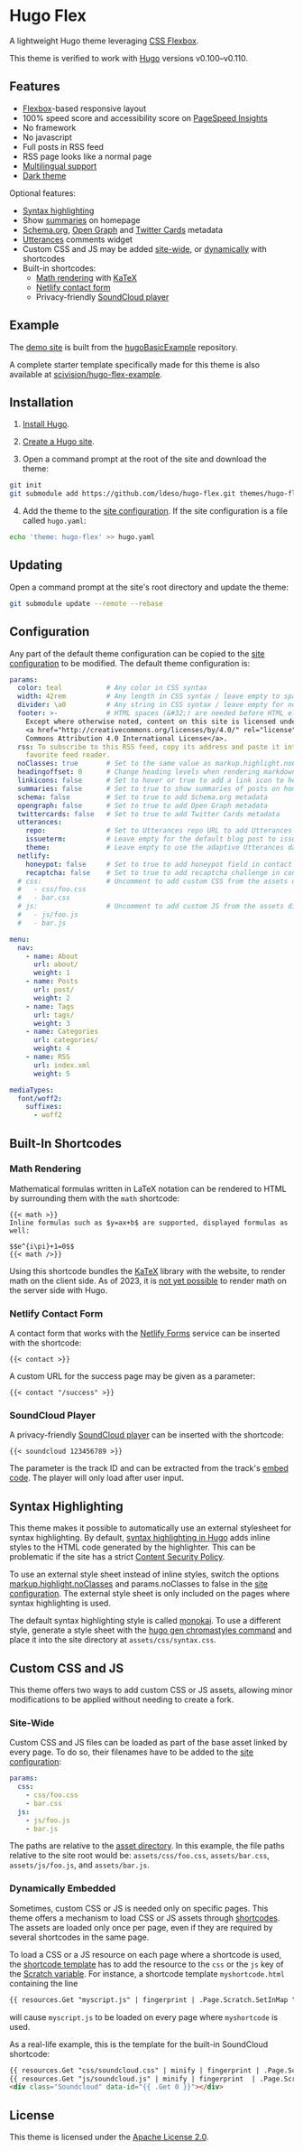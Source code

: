 # Hugo Flex

A lightweight Hugo theme leveraging [CSS Flexbox](https://developer.mozilla.org/docs/Web/CSS/CSS_Flexible_Box_Layout).

This theme is verified to work with [Hugo](https://gohugo.io) versions v0.100–v0.110.


## Features

- [Flexbox](https://developer.mozilla.org/docs/Web/CSS/CSS_Flexible_Box_Layout)-based responsive layout
- 100% speed score and accessibility score on [PageSpeed Insights](https://pagespeed.web.dev)
- No framework
- No javascript
- Full posts in RSS feed
- RSS page looks like a normal page
- [Multilingual support](https://gohugo.io/content-management/multilingual/)
- [Dark theme](https://mzl.la/3PVbdQX)

Optional features:

- [Syntax highlighting](#syntax-highlighting)
- Show [summaries](https://gohugo.io/content-management/summaries/) on homepage
- [Schema.org](https://schema.org/), [Open Graph](https://ogp.me/) and [Twitter Cards](https://developer.twitter.com/cards/) metadata
- [Utterances](https://utteranc.es/) comments widget
- Custom CSS and JS may be added [site-wide](#custom-css-and-js), or [dynamically](#dynamically-embedded) with shortcodes
- Built-in shortcodes:
  - [Math rendering](#math-rendering) with [KaTeX](https://katex.org/)
  - [Netlify contact form](#netlify-contact-form)
  - Privacy-friendly [SoundCloud player](#soundcloud-player)


## Example

The [demo site](https://ldeso.github.io/hugo-flex/) is built from the [hugoBasicExample](https://github.com/gohugoio/hugoBasicExample/) repository.

A complete starter template specifically made for this theme is also available at [scivision/hugo-flex-example](https://github.com/scivision/hugo-flex-example/).


## Installation

1. [Install Hugo](https://gohugo.io/installation/).

2. [Create a Hugo site](https://gohugo.io/getting-started/directory-structure/).

3. Open a command prompt at the root of the site and download the theme:

```bash
git init
git submodule add https://github.com/ldeso/hugo-flex.git themes/hugo-flex
```

4. Add the theme to the [site configuration](https://gohugo.io/getting-started/configuration/). If the site configuration is a file called `hugo.yaml`:

```bash
echo 'theme: hugo-flex' >> hugo.yaml
```


## Updating

Open a command prompt at the site's root directory and update the theme:

```bash
git submodule update --remote --rebase
```


## Configuration

Any part of the default theme configuration can be copied to the [site configuration](https://gohugo.io/getting-started/configuration/) to be modified. The default theme configuration is:

```yaml
params:
  color: teal           # Any color in CSS syntax
  width: 42rem          # Any length in CSS syntax / leave empty to span page
  divider: \a0          # Any string in CSS syntax / leave empty for no divider
  footer: >-            # HTML spaces (&#32;) are needed before HTML elements
    Except where otherwise noted, content on this site is licensed under a &#32;
    <a href="http://creativecommons.org/licenses/by/4.0/" rel="license">Creative
    Commons Attribution 4.0 International License</a>.
  rss: To subscribe to this RSS feed, copy its address and paste it into your
    favorite feed reader.
  noClasses: true       # Set to the same value as markup.highlight.noClasses
  headingoffset: 0      # Change heading levels when rendering markdown
  linkicons: false      # Set to hover or true to add a link icon to headings
  summaries: false      # Set to true to show summaries of posts on homepage
  schema: false         # Set to true to add Schema.org metadata
  opengraph: false      # Set to true to add Open Graph metadata
  twittercards: false   # Set to true to add Twitter Cards metadata
  utterances:
    repo:               # Set to Utterances repo URL to add Utterances comments
    issueterm:          # Leave empty for the default blog post to issue mapping
    theme:              # Leave empty to use the adaptive Utterances dark theme
  netlify:
    honeypot: false     # Set to true to add honeypot field in contact form
    recaptcha: false    # Set to true to add recaptcha challenge in contact form
  # css:                # Uncomment to add custom CSS from the assets directory
  #   - css/foo.css
  #   - bar.css
  # js:                 # Uncomment to add custom JS from the assets directory
  #   - js/foo.js
  #   - bar.js

menu:
  nav:
    - name: About
      url: about/
      weight: 1
    - name: Posts
      url: post/
      weight: 2
    - name: Tags
      url: tags/
      weight: 3
    - name: Categories
      url: categories/
      weight: 4
    - name: RSS
      url: index.xml
      weight: 5

mediaTypes:
  font/woff2:
    suffixes:
      - woff2
```


## Built-In Shortcodes

### Math Rendering

Mathematical formulas written in LaTeX notation can be rendered to HTML by surrounding them with the `math` shortcode:

```
{{< math >}}
Inline formulas such as $y=ax+b$ are supported, displayed formulas as well:

$$e^{i\pi}+1=0$$
{{< math />}}
```

Using this shortcode bundles the [KaTeX](https://katex.org/) library with the website, to render math on the client side.
As of 2023, it is [not yet possible](https://github.com/gohugoio/hugo/issues/10044) to render math on the server side with Hugo.

### Netlify Contact Form

A contact form that works with the [Netlify Forms](https://docs.netlify.com/forms/setup/) service can be inserted with the shortcode:

```
{{< contact >}}
```

A custom URL for the success page may be given as a parameter:

```
{{< contact "/success" >}}
```

### SoundCloud Player

A privacy-friendly [SoundCloud player](https://help.soundcloud.com/hc/articles/115003449627) can be inserted with the shortcode:

```
{{< soundcloud 123456789 >}}
```

The parameter is the track ID and can be extracted from the track's [embed code](https://help.soundcloud.com/hc/articles/115003568008).
The player will only load after user input.


## Syntax Highlighting

This theme makes it possible to automatically use an external stylesheet for syntax highlighting. By default, [syntax highlighting in Hugo](https://gohugo.io/content-management/syntax-highlighting/) adds inline styles to the HTML code generated by the highlighter.
This can be problematic if the site has a strict [Content Security Policy](https://developer.mozilla.org/docs/Web/HTTP/CSP).

To use an external style sheet instead of inline styles, switch the options [markup.highlight.noClasses](https://gohugo.io/getting-started/configuration-markup/#highlight) and params.noClasses to false in the [site configuration](https://gohugo.io/getting-started/configuration/).
The external style sheet is only included on the pages where syntax highlighting is used.

The default syntax highlighting style is called [monokai](https://xyproto.github.io/splash/docs/monokai.html).
To use a different style, generate a style sheet with the [hugo gen chromastyles command](https://gohugo.io/commands/hugo_gen_chromastyles/) and place it into the site directory at `assets/css/syntax.css`.


## Custom CSS and JS

This theme offers two ways to add custom CSS or JS assets, allowing minor modifications to be applied without needing to create a fork.

### Site-Wide

Custom CSS and JS files can be loaded as part of the base asset linked by every page. To do so, their filenames have to be added to the [site configuration](#configuration):

```yaml
params:
  css:
    - css/foo.css
    - bar.css
  js:
    - js/foo.js
    - bar.js
```

The paths are relative to the [asset directory](https://gohugo.io/getting-started/configuration/#assetdir).
In this example, the file paths relative to the site root would be: `assets/css/foo.css`, `assets/bar.css`, `assets/js/foo.js`, and `assets/bar.js`.


### Dynamically Embedded

Sometimes, custom CSS or JS is needed only on specific pages. This theme offers a mechanism to load CSS or JS assets through [shortcodes](https://gohugo.io/content-management/shortcodes/).
The assets are loaded only once per page, even if they are required by several shortcodes in the same page.

To load a CSS or a JS resource on each page where a shortcode is used, the [shortcode template](https://gohugo.io/templates/shortcode-templates/) has to add the resource to the `css` or the `js` key of the [Scratch variable](https://gohugo.io/functions/scratch/).
For instance, a shortcode template `myshortcode.html` containing the line

```html
{{ resources.Get "myscript.js" | fingerprint | .Page.Scratch.SetInMap "js" "myscript" }}
```

will cause `myscript.js` to be loaded on every page where `myshortcode` is used.

As a real-life example, this is the template for the built-in SoundCloud shortcode:

```html
{{ resources.Get "css/soundcloud.css" | minify | fingerprint | .Page.Scratch.SetInMap "css" "soundcloud" }}
{{ resources.Get "js/soundcloud.js" | minify | fingerprint  | .Page.Scratch.SetInMap "js" "soundcloud" }}
<div class="Soundcloud" data-id="{{ .Get 0 }}"></div>
```

## License

This theme is licensed under the [Apache License 2.0](https://github.com/ldeso/hugo-flex/blob/master/LICENSE).
